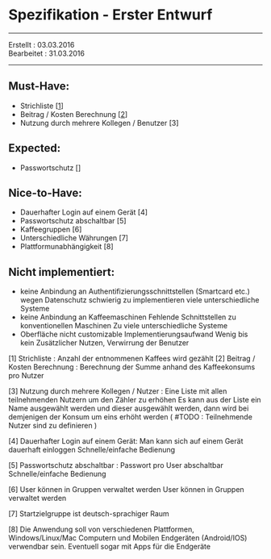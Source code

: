 # Spezifikation - Erster Entwurf

- - -
Erstellt   : 03.03.2016  
Bearbeitet : 31.03.2016
- - -

## Must-Have:
 - Strichliste [[1](#1)]
 - Beitrag / Kosten Berechnung [[2](#2)]
 - Nutzung durch mehrere Kollegen / Benutzer [3]

## Expected:
 - Passwortschutz []

## Nice-to-Have:
 - Dauerhafter Login auf einem Gerät [4]
 - Passwortschutz abschaltbar [5]
 - Kaffeegruppen [6]
 - Unterschiedliche Währungen [7]
 - Plattformunabhängigkeit [8]

## Nicht implementiert:
 - keine Anbindung an Authentifizierungsschnittstellen (Smartcard etc.)
	wegen Datenschutz
	schwierig zu implementieren
	viele unterschiedliche Systeme
 - keine Anbindung an Kaffeemaschinen
	Fehlende Schnittstellen zu konventionellen Maschinen 
	Zu viele unterschiedliche Systeme
 - Oberfläche nicht customizable
	Implementierungsaufwand
	Wenig bis kein Zusätzlicher Nutzen, Verwirrung der Benutzer

<a name="1">
[1] Strichliste :
	Anzahl der entnommenen Kaffees wird gezählt
</a>

<a name="1">
[2] Beitrag / Kosten Berechnung :
	Berechnung der Summe anhand des Kaffeekonsums pro Nutzer
</a>

[3] Nutzung durch mehrere Kollegen / Nutzer :
	Eine Liste mit allen teilnehmenden Nutzern um den Zähler zu erhöhen 
	Es kann aus der Liste ein Name ausgewählt werden und dieser ausgewählt werden, dann wird bei demjenigen der Konsum um eins erhöht werden
	( #TODO : Teilnehmende Nutzer sind zu definieren )

[4] Dauerhafter Login auf einem Gerät:
	Man kann sich auf einem Gerät dauerhaft einloggen
	Schnelle/einfache Bedienung

[5] Passwortschutz abschaltbar :
	Passwort pro User abschaltbar
	Schnelle/einfache Bedienung

[6] User können in Gruppen verwaltet werden
	User können in Gruppen verwaltet werden

[7] Startzielgruppe ist deutsch-sprachiger Raum

[8] Die Anwendung soll von verschiedenen Plattformen, Windows/Linux/Mac Computern und Mobilen Endgeräten (Android/IOS) verwendbar sein.
    Eventuell sogar mit Apps für die Endgeräte
